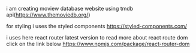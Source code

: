 i am creating moview database website using tmdb api(https://www.themoviedb.org/)

for styling i uses the styled components
https://styled-components.com/

i uses here react router latest version to read more about react route dom click on the link below
https://www.npmjs.com/package/react-router-dom
